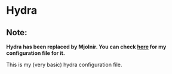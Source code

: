 # Hydra

## Note:
**Hydra has been replaced by Mjolnir. You can check [here](https://github.com/Linell/mjolnir-config) for my configuration file for it.**

This is my (very basic) hydra configuration file.

